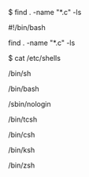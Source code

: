$ find . -name "*.c" -ls

#!/bin/bash

find . -name "*.c" -ls

$ cat /etc/shells

/bin/sh

/bin/bash

/sbin/nologin

/bin/tcsh

/bin/csh

/bin/ksh

/bin/zsh